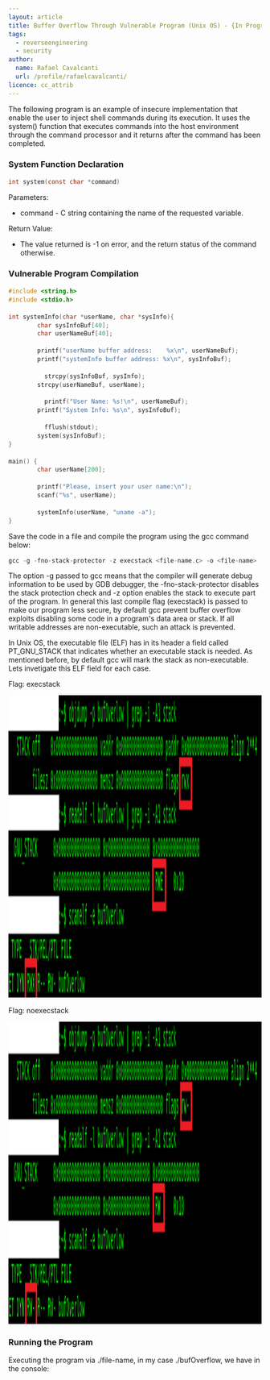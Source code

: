 ```yaml
---
layout: article
title: Buffer Overflow Through Vulnerable Program (Unix OS) - {In Progress..}
tags:
  - reverseengineering
  - security
author:
  name: Rafael Cavalcanti
  url: /profile/rafaelcavalcanti/
licence: cc_attrib
---
```


The following program is an example of insecure implementation that enable the user to inject shell commands during its execution. It uses the system() function that executes commands into the host environment through the command processor and it returns after the command has
been completed.

### System Function Declaration
```c
int system(const char *command)
```

Parameters:
* command -  C string containing the name of the requested variable.

Return Value:
* The value returned is -1 on error, and the return status of the command otherwise.

### Vulnerable Program Compilation

```c
#include <string.h>
#include <stdio.h>

int systemInfo(char *userName, char *sysInfo){
        char sysInfoBuf[40];
        char userNameBuf[40];

        printf("userName buffer address:    %x\n", userNameBuf);
        printf("systemInfo buffer address: %x\n", sysInfoBuf);

	      strcpy(sysInfoBuf, sysInfo);
        strcpy(userNameBuf, userName);

	      printf("User Name: %s!\n", userNameBuf);
        printf("System Info: %s\n", sysInfoBuf);
        
	      fflush(stdout);
        system(sysInfoBuf);
}

main() {
        char userName[200];

        printf("Please, insert your user name:\n");
        scanf("%s", userName);

        systemInfo(userName, "uname -a");
}
```

Save the code in a file and compile the program using the gcc command below:
```c
gcc -g -fno-stack-protector -z execstack <file-name.c> -o <file-name>
```

The option -g passed to gcc means that the compiler will generate debug information to be used by GDB debugger, the -fno-stack-protector disables the stack protection check and -z option enables the stack to execute part of the program. In general this last compile flag (execstack) is passed to make our program less secure, by default gcc prevent buffer overflow exploits disabling some code in a program's data area or stack. If all writable addresses are non-executable, such an attack is prevented.

In Unix OS, the executable file (ELF) has in its header a field called PT_GNU_STACK that indicates whether an executable stack is needed. As mentioned before, by default gcc will mark the stack as non-executable. Lets invetigate this ELF field for each case.

Flag: execstack
<div style="text-align:center"><img src="/images/posts/00018-A.png" width="800" height="600" /></div>

Flag: noexecstack
<div style="text-align:center"><img src="/images/posts/00018-B.png" width="800" height="600" /></div>

### Running the Program

Executing the program via ./file-name, in my case ./bufOverflow, we have in the console:
